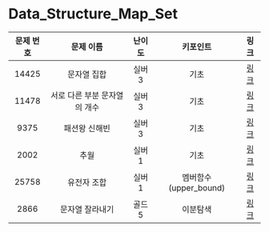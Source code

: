 # Data_Structure_Map_Set



|문제 번호|문제 이름|난이도|키포인트|링크|
|:---:|:---:|:---:|:---:|:---:|
|14425|문자열 집합|실버3|기초|[링크](https://github.com/Ian0121/baekjoon/blob/main/solution/Data_Structure_Map_Set/14425.cpp)|
|11478|서로 다른 부분 문자열의 개수|실버3|기초|[링크](https://github.com/Ian0121/baekjoon/blob/main/solution/Data_Structure_Map_Set/11478.cpp)|
|9375|패션왕 신해빈|실버3|기초|[링크](https://github.com/Ian0121/baekjoon/blob/main/solution/Data_Structure_Map_Set/9375.cpp)|
|2002|추월|실버1|기초|[링크](https://github.com/Ian0121/baekjoon/blob/main/solution/Data_Structure_Map_Set/2002.cpp)|
|25758|유전자 조합|실버1|멤버함수(upper_bound)|[링크](https://github.com/Ian0121/baekjoon/blob/main/solution/Data_Structure_Map_Set/25758.cpp)|
|2866|문자열 잘라내기|골드5|이분탐색|[링크](https://github.com/Ian0121/baekjoon/blob/main/solution/Data_Structure_Map_Set/2866.cpp)|
